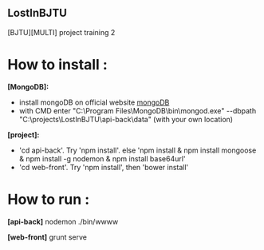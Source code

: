 ## LostInBJTU
[BJTU][MULTI] project training 2


# How to install :

**[MongoDB]:** 
* install mongoDB on official website [mongoDB](https://www.mongodb.com/download-center)
* with CMD enter "C:\Program Files\MongoDB\bin\mongod.exe" --dbpath "C:\projects\LostInBJTU\api-back\data" (with your own location)

**[project]:**
* 'cd api-back'. Try 'npm install'. else 'npm install & npm install mongoose & npm install -g nodemon & npm install base64url'
* 'cd web-front'. Try 'npm install', then 'bower install'

# How to run :

**[api-back]** nodemon ./bin/wwww

**[web-front]** grunt serve
